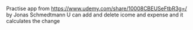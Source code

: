 Practise app from https://www.udemy.com/share/10008CBEUSeFtbR3g=/ by Jonas Schmedtmann
U can add and delete icome and expense and it calculates the change 
